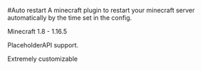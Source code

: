 #Auto restart
A minecraft plugin to restart your minecraft server automatically by the time set in the config.

Minecraft 1.8 - 1.16.5

PlaceholderAPI support.

Extremely customizable